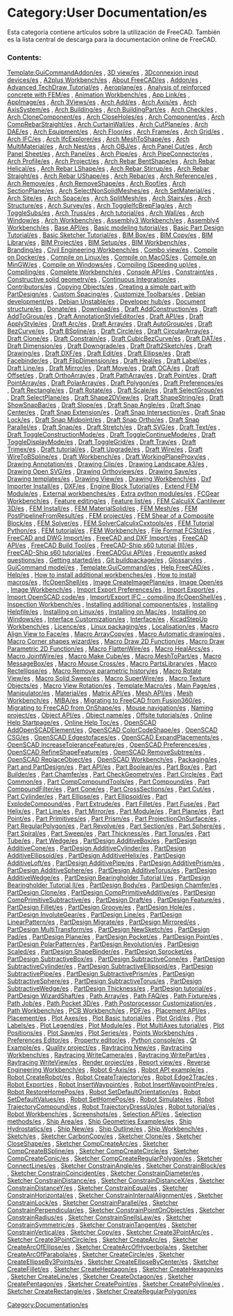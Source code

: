 # Category:User Documentation/es
Esta categoría contiene artículos sobre la utilización de FreeCAD. También es la lista central de descarga para la documentación online de FreeCAD.

### Contents:

[Template:GuiCommandAddon/es](Template:GuiCommandAddon/es.md) , [3D view/es](3D_view/es.md) , [3Dconnexion input devices/es](3Dconnexion_input_devices/es.md) , [A2plus Workbench/es](A2plus_Workbench/es.md) , [About FreeCAD/es](About_FreeCAD/es.md) , [Addon/es](Addon/es.md) , [Advanced TechDraw Tutorial/es](Advanced_TechDraw_Tutorial/es.md) , [Aeroplane/es](Aeroplane/es.md) , [Analysis of reinforced concrete with FEM/es](Analysis_of_reinforced_concrete_with_FEM/es.md) , [Animation Workbench/es](Animation_Workbench/es.md) , [App Link/es](App_Link/es.md) , [AppImage/es](AppImage/es.md) , [Arch 3Views/es](Arch_3Views/es.md) , [Arch Add/es](Arch_Add/es.md) , [Arch Axis/es](Arch_Axis/es.md) , [Arch AxisSystem/es](Arch_AxisSystem/es.md) , [Arch Building/es](Arch_Building/es.md) , [Arch BuildingPart/es](Arch_BuildingPart/es.md) , [Arch Check/es](Arch_Check/es.md) , [Arch CloneComponent/es](Arch_CloneComponent/es.md) , [Arch CloseHoles/es](Arch_CloseHoles/es.md) , [Arch Component/es](Arch_Component/es.md) , [Arch CompRebarStraight/es](Arch_CompRebarStraight/es.md) , [Arch CurtainWall/es](Arch_CurtainWall/es.md) , [Arch CutPlane/es](Arch_CutPlane/es.md) , [Arch DAE/es](Arch_DAE/es.md) , [Arch Equipment/es](Arch_Equipment/es.md) , [Arch Floor/es](Arch_Floor/es.md) , [Arch Frame/es](Arch_Frame/es.md) , [Arch Grid/es](Arch_Grid/es.md) , [Arch IFC/es](Arch_IFC/es.md) , [Arch IfcExplorer/es](Arch_IfcExplorer/es.md) , [Arch MeshToShape/es](Arch_MeshToShape/es.md) , [Arch MultiMaterial/es](Arch_MultiMaterial/es.md) , [Arch Nest/es](Arch_Nest/es.md) , [Arch OBJ/es](Arch_OBJ/es.md) , [Arch Panel Cut/es](Arch_Panel_Cut/es.md) , [Arch Panel Sheet/es](Arch_Panel_Sheet/es.md) , [Arch Panel/es](Arch_Panel/es.md) , [Arch Pipe/es](Arch_Pipe/es.md) , [Arch PipeConnector/es](Arch_PipeConnector/es.md) , [Arch Profile/es](Arch_Profile/es.md) , [Arch Project/es](Arch_Project/es.md) , [Arch Rebar BentShape/es](Arch_Rebar_BentShape/es.md) , [Arch Rebar Helical/es](Arch_Rebar_Helical/es.md) , [Arch Rebar LShape/es](Arch_Rebar_LShape/es.md) , [Arch Rebar Stirrup/es](Arch_Rebar_Stirrup/es.md) , [Arch Rebar Straight/es](Arch_Rebar_Straight/es.md) , [Arch Rebar UShape/es](Arch_Rebar_UShape/es.md) , [Arch Rebar/es](Arch_Rebar/es.md) , [Arch Reference/es](Arch_Reference/es.md) , [Arch Remove/es](Arch_Remove/es.md) , [Arch RemoveShape/es](Arch_RemoveShape/es.md) , [Arch Roof/es](Arch_Roof/es.md) , [Arch SectionPlane/es](Arch_SectionPlane/es.md) , [Arch SelectNonSolidMeshes/es](Arch_SelectNonSolidMeshes/es.md) , [Arch SetMaterial/es](Arch_SetMaterial/es.md) , [Arch Site/es](Arch_Site/es.md) , [Arch Space/es](Arch_Space/es.md) , [Arch SplitMesh/es](Arch_SplitMesh/es.md) , [Arch Stairs/es](Arch_Stairs/es.md) , [Arch Structure/es](Arch_Structure/es.md) , [Arch Survey/es](Arch_Survey/es.md) , [Arch ToggleIfcBrepFlag/es](Arch_ToggleIfcBrepFlag/es.md) , [Arch ToggleSubs/es](Arch_ToggleSubs/es.md) , [Arch Truss/es](Arch_Truss/es.md) , [Arch tutorial/es](Arch_tutorial/es.md) , [Arch Wall/es](Arch_Wall/es.md) , [Arch Window/es](Arch_Window/es.md) , [Arch Workbench/es](Arch_Workbench/es.md) , [Assembly3 Workbench/es](Assembly3_Workbench/es.md) , [Assembly4 Workbench/es](Assembly4_Workbench/es.md) , [Base API/es](Base_API/es.md) , [Basic modeling tutorial/es](Basic_modeling_tutorial/es.md) , [Basic Part Design Tutorial/es](Basic_Part_Design_Tutorial/es.md) , [Basic Sketcher Tutorial/es](Basic_Sketcher_Tutorial/es.md) , [BIM Box/es](BIM_Box/es.md) , [BIM Copy/es](BIM_Copy/es.md) , [BIM Library/es](BIM_Library/es.md) , [BIM Project/es](BIM_Project/es.md) , [BIM Setup/es](BIM_Setup/es.md) , [BIM Workbench/es](BIM_Workbench/es.md) , [Branding/es](Branding/es.md) , [Civil Engineering Workbench/es](Civil_Engineering_Workbench/es.md) , [Combo view/es](Combo_view/es.md) , [Compile on Docker/es](Compile_on_Docker/es.md) , [Compile on Linux/es](Compile_on_Linux/es.md) , [Compile on MacOS/es](Compile_on_MacOS/es.md) , [Compile on MinGW/es](Compile_on_MinGW/es.md) , [Compile on Windows/es](Compile_on_Windows/es.md) , [Compiling (Speeding up)/es](Compiling_(Speeding_up)/es.md) , [Compiling/es](Compiling/es.md) , [Complete Workbench/es](Complete_Workbench/es.md) , [Console API/es](Console_API/es.md) , [Constraint/es](Constraint/es.md) , [Constructive solid geometry/es](Constructive_solid_geometry/es.md) , [Continuous Integration/es](Continuous_Integration/es.md) , [Contributors/es](Contributors/es.md) , [Copying Objects/es](Copying_Objects/es.md) , [Creating a simple part with PartDesign/es](Creating_a_simple_part_with_PartDesign/es.md) , [Custom Spacing/es](Custom_Spacing/es.md) , [Customize Toolbars/es](Customize_Toolbars/es.md) , [Debian development/es](Debian_development/es.md) , [Debian Unstable/es](Debian_Unstable/es.md) , [Developer hub/es](Developer_hub/es.md) , [Document structure/es](Document_structure/es.md) , [Donate/es](Donate/es.md) , [Download/es](Download/es.md) , [Draft AddConstruction/es](Draft_AddConstruction/es.md) , [Draft AddToGroup/es](Draft_AddToGroup/es.md) , [Draft AnnotationStyleEditor/es](Draft_AnnotationStyleEditor/es.md) , [Draft API/es](Draft_API/es.md) , [Draft ApplyStyle/es](Draft_ApplyStyle/es.md) , [Draft Arc/es](Draft_Arc/es.md) , [Draft Array/es](Draft_Array/es.md) , [Draft AutoGroup/es](Draft_AutoGroup/es.md) , [Draft BezCurve/es](Draft_BezCurve/es.md) , [Draft BSpline/es](Draft_BSpline/es.md) , [Draft Circle/es](Draft_Circle/es.md) , [Draft CircularArray/es](Draft_CircularArray/es.md) , [Draft Clone/es](Draft_Clone/es.md) , [Draft Constrain/es](Draft_Constrain/es.md) , [Draft CubicBezCurve/es](Draft_CubicBezCurve/es.md) , [Draft DAT/es](Draft_DAT/es.md) , [Draft Dimension/es](Draft_Dimension/es.md) , [Draft Downgrade/es](Draft_Downgrade/es.md) , [Draft Draft2Sketch/es](Draft_Draft2Sketch/es.md) , [Draft Drawing/es](Draft_Drawing/es.md) , [Draft DXF/es](Draft_DXF/es.md) , [Draft Edit/es](Draft_Edit/es.md) , [Draft Ellipse/es](Draft_Ellipse/es.md) , [Draft Facebinder/es](Draft_Facebinder/es.md) , [Draft FlipDimension/es](Draft_FlipDimension/es.md) , [Draft Heal/es](Draft_Heal/es.md) , [Draft Label/es](Draft_Label/es.md) , [Draft Line/es](Draft_Line/es.md) , [Draft Mirror/es](Draft_Mirror/es.md) , [Draft Move/es](Draft_Move/es.md) , [Draft OCA/es](Draft_OCA/es.md) , [Draft Offset/es](Draft_Offset/es.md) , [Draft OrthoArray/es](Draft_OrthoArray/es.md) , [Draft PathArray/es](Draft_PathArray/es.md) , [Draft Point/es](Draft_Point/es.md) , [Draft PointArray/es](Draft_PointArray/es.md) , [Draft PolarArray/es](Draft_PolarArray/es.md) , [Draft Polygon/es](Draft_Polygon/es.md) , [Draft Preferences/es](Draft_Preferences/es.md) , [Draft Rectangle/es](Draft_Rectangle/es.md) , [Draft Rotate/es](Draft_Rotate/es.md) , [Draft Scale/es](Draft_Scale/es.md) , [Draft SelectGroup/es](Draft_SelectGroup/es.md) , [Draft SelectPlane/es](Draft_SelectPlane/es.md) , [Draft Shape2DView/es](Draft_Shape2DView/es.md) , [Draft ShapeString/es](Draft_ShapeString/es.md) , [Draft ShowSnapBar/es](Draft_ShowSnapBar/es.md) , [Draft Slope/es](Draft_Slope/es.md) , [Draft Snap Angle/es](Draft_Snap_Angle/es.md) , [Draft Snap Center/es](Draft_Snap_Center/es.md) , [Draft Snap Extension/es](Draft_Snap_Extension/es.md) , [Draft Snap Intersection/es](Draft_Snap_Intersection/es.md) , [Draft Snap Lock/es](Draft_Snap_Lock/es.md) , [Draft Snap Midpoint/es](Draft_Snap_Midpoint/es.md) , [Draft Snap Ortho/es](Draft_Snap_Ortho/es.md) , [Draft Snap Parallel/es](Draft_Snap_Parallel/es.md) , [Draft Snap/es](Draft_Snap/es.md) , [Draft Stretch/es](Draft_Stretch/es.md) , [Draft SVG/es](Draft_SVG/es.md) , [Draft Text/es](Draft_Text/es.md) , [Draft ToggleConstructionMode/es](Draft_ToggleConstructionMode/es.md) , [Draft ToggleContinueMode/es](Draft_ToggleContinueMode/es.md) , [Draft ToggleDisplayMode/es](Draft_ToggleDisplayMode/es.md) , [Draft ToggleGrid/es](Draft_ToggleGrid/es.md) , [Draft Tray/es](Draft_Tray/es.md) , [Draft Trimex/es](Draft_Trimex/es.md) , [Draft tutorial/es](Draft_tutorial/es.md) , [Draft Upgrade/es](Draft_Upgrade/es.md) , [Draft Wire/es](Draft_Wire/es.md) , [Draft WireToBSpline/es](Draft_WireToBSpline/es.md) , [Draft Workbench/es](Draft_Workbench/es.md) , [Draft WorkingPlaneProxy/es](Draft_WorkingPlaneProxy/es.md) , [Drawing Annotation/es](Drawing_Annotation/es.md) , [Drawing Clip/es](Drawing_Clip/es.md) , [Drawing Landscape A3/es](Drawing_Landscape_A3/es.md) , [Drawing Open SVG/es](Drawing_Open_SVG/es.md) , [Drawing Orthoviews/es](Drawing_Orthoviews/es.md) , [Drawing Save/es](Drawing_Save/es.md) , [Drawing templates/es](Drawing_templates/es.md) , [Drawing View/es](Drawing_View/es.md) , [Drawing Workbench/es](Drawing_Workbench/es.md) , [Dxf Importer Install/es](Dxf_Importer_Install/es.md) , [DXF/es](DXF/es.md) , [Engine Block Tutorial/es](Engine_Block_Tutorial/es.md) , [Extend FEM Module/es](Extend_FEM_Module/es.md) , [External workbenches/es](External_workbenches/es.md) , [Extra python modules/es](Extra_python_modules/es.md) , [FCGear Workbench/es](FCGear_Workbench/es.md) , [Feature editing/es](Feature_editing/es.md) , [Feature list/es](Feature_list/es.md) , [FEM CalculiX Cantilever 3D/es](FEM_CalculiX_Cantilever_3D/es.md) , [FEM Install/es](FEM_Install/es.md) , [FEM MaterialSolid/es](FEM_MaterialSolid/es.md) , [FEM Mesh/es](FEM_Mesh/es.md) , [FEM PostPipelineFromResult/es](FEM_PostPipelineFromResult/es.md) , [FEM project/es](FEM_project/es.md) , [FEM Shear of a Composite Block/es](FEM_Shear_of_a_Composite_Block/es.md) , [FEM Solver/es](FEM_Solver/es.md) , [FEM SolverCalculixCxxtools/es](FEM_SolverCalculixCxxtools/es.md) , [FEM Tutorial Python/es](FEM_Tutorial_Python/es.md) , [FEM tutorial/es](FEM_tutorial/es.md) , [FEM Workbench/es](FEM_Workbench/es.md) , [File Format FCStd/es](File_Format_FCStd/es.md) , [FreeCAD and DWG Import/es](FreeCAD_and_DWG_Import/es.md) , [FreeCAD and DXF Import/es](FreeCAD_and_DXF_Import/es.md) , [FreeCAD API/es](FreeCAD_API/es.md) , [FreeCAD Build Tool/es](FreeCAD_Build_Tool/es.md) , [FreeCAD-Ship s60 tutorial (II)/es](FreeCAD-Ship_s60_tutorial_(II)/es.md) , [FreeCAD-Ship s60 tutorial/es](FreeCAD-Ship_s60_tutorial/es.md) , [FreeCADGui API/es](FreeCADGui_API/es.md) , [Frequently asked questions/es](Frequently_asked_questions/es.md) , [Getting started/es](Getting_started/es.md) , [Git buildpackage/es](Git_buildpackage/es.md) , [Glossary/es](Glossary/es.md) , [GuiCommand model/es](GuiCommand_model/es.md) , [Template:GuiCommand/es](Template:GuiCommand/es.md) , [Help FreeCAD/es](Help_FreeCAD/es.md) , [Help/es](Help/es.md) , [How to install additional workbenches/es](How_to_install_additional_workbenches/es.md) , [How to install macros/es](How_to_install_macros/es.md) , [IfcOpenShell/es](IfcOpenShell/es.md) , [Image CreateImagePlane/es](Image_CreateImagePlane/es.md) , [Image Open/es](Image_Open/es.md) , [Image Workbench/es](Image_Workbench/es.md) , [Import Export Preferences/es](Import_Export_Preferences/es.md) , [Import Export/es](Import_Export/es.md) , [Import OpenSCAD code/es](Import_OpenSCAD_code/es.md) , [Import/Export IFC - compiling IfcOpenShell/es](Import/Export_IFC_-_compiling_IfcOpenShell/es.md) , [Inspection Workbench/es](Inspection_Workbench/es.md) , [Installing additional components/es](Installing_additional_components/es.md) , [Installing Helpfile/es](Installing_Helpfile/es.md) , [Installing on Linux/es](Installing_on_Linux/es.md) , [Installing on Mac/es](Installing_on_Mac/es.md) , [Installing on Windows/es](Installing_on_Windows/es.md) , [Interface Customization/es](Interface_Customization/es.md) , [Interface/es](Interface/es.md) , [KicadStepUp Workbench/es](KicadStepUp_Workbench/es.md) , [Licence/es](Licence/es.md) , [Linux packaging/es](Linux_packaging/es.md) , [Localisation/es](Localisation/es.md) , [Macro Align View to Face/es](Macro_Align_View_to_Face/es.md) , [Macro ArrayCopy/es](Macro_ArrayCopy/es.md) , [Macro Automatic drawing/es](Macro_Automatic_drawing/es.md) , [Macro Corner shapes wizard/es](Macro_Corner_shapes_wizard/es.md) , [Macro Draw 2D Function/es](Macro_Draw_2D_Function/es.md) , [Macro Draw Parametric 2D Function/es](Macro_Draw_Parametric_2D_Function/es.md) , [Macro FlattenWire/es](Macro_FlattenWire/es.md) , [Macro HealArcs/es](Macro_HealArcs/es.md) , [Macro JointWire/es](Macro_JointWire/es.md) , [Macro Make Cube/es](Macro_Make_Cube/es.md) , [Macro MeshToPart/es](Macro_MeshToPart/es.md) , [Macro MessageBox/es](Macro_MessageBox/es.md) , [Macro Mouse Cross/es](Macro_Mouse_Cross/es.md) , [Macro PartsLibrary/es](Macro_PartsLibrary/es.md) , [Macro Rectellipse/es](Macro_Rectellipse/es.md) , [Macro Remove parametric history/es](Macro_Remove_parametric_history/es.md) , [Macro Rotate View/es](Macro_Rotate_View/es.md) , [Macro Solid Sweep/es](Macro_Solid_Sweep/es.md) , [Macro SuperWire/es](Macro_SuperWire/es.md) , [Macro Texture Objects/es](Macro_Texture_Objects/es.md) , [Macro View Rotation/es](Macro_View_Rotation/es.md) , [Template:Macro/es](Template:Macro/es.md) , [Main Page/es](Main_Page/es.md) , [Manipulator/es](Manipulator/es.md) , [Material/es](Material/es.md) , [Matrix API/es](Matrix_API/es.md) , [Mesh API/es](Mesh_API/es.md) , [Mesh Workbench/es](Mesh_Workbench/es.md) , [MIBA/es](MIBA/es.md) , [Migrating to FreeCAD from Fusion360/es](Migrating_to_FreeCAD_from_Fusion360/es.md) , [Migrating to FreeCAD from OnShape/es](Migrating_to_FreeCAD_from_OnShape/es.md) , [Mouse navigation/es](Mouse_navigation/es.md) , [Naming project/es](Naming_project/es.md) , [Object API/es](Object_API/es.md) , [Object name/es](Object_name/es.md) , [Offsite tutorials/es](Offsite_tutorials/es.md) , [Online Help Startpage/es](Online_Help_Startpage/es.md) , [Online Help Toc/es](Online_Help_Toc/es.md) , [OpenSCAD AddOpenSCADElement/es](OpenSCAD_AddOpenSCADElement/es.md) , [OpenSCAD ColorCodeShape/es](OpenSCAD_ColorCodeShape/es.md) , [OpenSCAD CSG/es](OpenSCAD_CSG/es.md) , [OpenSCAD Edgestofaces/es](OpenSCAD_Edgestofaces/es.md) , [OpenSCAD ExpandPlacements/es](OpenSCAD_ExpandPlacements/es.md) , [OpenSCAD IncreaseToleranceFeature/es](OpenSCAD_IncreaseToleranceFeature/es.md) , [OpenSCAD Preferences/es](OpenSCAD_Preferences/es.md) , [OpenSCAD RefineShapeFeature/es](OpenSCAD_RefineShapeFeature/es.md) , [OpenSCAD RemoveSubtree/es](OpenSCAD_RemoveSubtree/es.md) , [OpenSCAD ReplaceObject/es](OpenSCAD_ReplaceObject/es.md) , [OpenSCAD Workbench/es](OpenSCAD_Workbench/es.md) , [Packaging/es](Packaging/es.md) , [Part and PartDesign/es](Part_and_PartDesign/es.md) , [Part API/es](Part_API/es.md) , [Part Boolean/es](Part_Boolean/es.md) , [Part Box/es](Part_Box/es.md) , [Part Builder/es](Part_Builder/es.md) , [Part Chamfer/es](Part_Chamfer/es.md) , [Part CheckGeometry/es](Part_CheckGeometry/es.md) , [Part Circle/es](Part_Circle/es.md) , [Part Common/es](Part_Common/es.md) , [Part CompCompoundTools/es](Part_CompCompoundTools/es.md) , [Part Compound/es](Part_Compound/es.md) , [Part CompoundFilter/es](Part_CompoundFilter/es.md) , [Part Cone/es](Part_Cone/es.md) , [Part CrossSections/es](Part_CrossSections/es.md) , [Part Cut/es](Part_Cut/es.md) , [Part Cylinder/es](Part_Cylinder/es.md) , [Part Ellipse/es](Part_Ellipse/es.md) , [Part Ellipsoid/es](Part_Ellipsoid/es.md) , [Part ExplodeCompound/es](Part_ExplodeCompound/es.md) , [Part Extrude/es](Part_Extrude/es.md) , [Part Fillet/es](Part_Fillet/es.md) , [Part Fuse/es](Part_Fuse/es.md) , [Part Helix/es](Part_Helix/es.md) , [Part Line/es](Part_Line/es.md) , [Part Mirror/es](Part_Mirror/es.md) , [Part Module/es](Part_Module/es.md) , [Part Plane/es](Part_Plane/es.md) , [Part Point/es](Part_Point/es.md) , [Part Primitives/es](Part_Primitives/es.md) , [Part Prism/es](Part_Prism/es.md) , [Part ProjectionOnSurface/es](Part_ProjectionOnSurface/es.md) , [Part RegularPolygon/es](Part_RegularPolygon/es.md) , [Part Revolve/es](Part_Revolve/es.md) , [Part Section/es](Part_Section/es.md) , [Part Sphere/es](Part_Sphere/es.md) , [Part Spiral/es](Part_Spiral/es.md) , [Part Sweep/es](Part_Sweep/es.md) , [Part Thickness/es](Part_Thickness/es.md) , [Part Torus/es](Part_Torus/es.md) , [Part Tube/es](Part_Tube/es.md) , [Part Wedge/es](Part_Wedge/es.md) , [PartDesign AdditiveBox/es](PartDesign_AdditiveBox/es.md) , [PartDesign AdditiveCone/es](PartDesign_AdditiveCone/es.md) , [PartDesign AdditiveCylinder/es](PartDesign_AdditiveCylinder/es.md) , [PartDesign AdditiveEllipsoid/es](PartDesign_AdditiveEllipsoid/es.md) , [PartDesign AdditiveHelix/es](PartDesign_AdditiveHelix/es.md) , [PartDesign AdditiveLoft/es](PartDesign_AdditiveLoft/es.md) , [PartDesign AdditivePipe/es](PartDesign_AdditivePipe/es.md) , [PartDesign AdditivePrism/es](PartDesign_AdditivePrism/es.md) , [PartDesign AdditiveSphere/es](PartDesign_AdditiveSphere/es.md) , [PartDesign AdditiveTorus/es](PartDesign_AdditiveTorus/es.md) , [PartDesign AdditiveWedge/es](PartDesign_AdditiveWedge/es.md) , [PartDesign Bearingholder Tutorial I/es](PartDesign_Bearingholder_Tutorial_I/es.md) , [PartDesign Bearingholder Tutorial II/es](PartDesign_Bearingholder_Tutorial_II/es.md) , [PartDesign Body/es](PartDesign_Body/es.md) , [PartDesign Chamfer/es](PartDesign_Chamfer/es.md) , [PartDesign Clone/es](PartDesign_Clone/es.md) , [PartDesign CompPrimitiveAdditive/es](PartDesign_CompPrimitiveAdditive/es.md) , [PartDesign CompPrimitiveSubtractive/es](PartDesign_CompPrimitiveSubtractive/es.md) , [PartDesign Draft/es](PartDesign_Draft/es.md) , [PartDesign Feature/es](PartDesign_Feature/es.md) , [PartDesign Fillet/es](PartDesign_Fillet/es.md) , [PartDesign Groove/es](PartDesign_Groove/es.md) , [PartDesign Hole/es](PartDesign_Hole/es.md) , [PartDesign InvoluteGear/es](PartDesign_InvoluteGear/es.md) , [PartDesign Line/es](PartDesign_Line/es.md) , [PartDesign LinearPattern/es](PartDesign_LinearPattern/es.md) , [PartDesign Migrate/es](PartDesign_Migrate/es.md) , [PartDesign Mirrored/es](PartDesign_Mirrored/es.md) , [PartDesign MultiTransform/es](PartDesign_MultiTransform/es.md) , [PartDesign NewSketch/es](PartDesign_NewSketch/es.md) , [PartDesign Pad/es](PartDesign_Pad/es.md) , [PartDesign Plane/es](PartDesign_Plane/es.md) , [PartDesign Pocket/es](PartDesign_Pocket/es.md) , [PartDesign Point/es](PartDesign_Point/es.md) , [PartDesign PolarPattern/es](PartDesign_PolarPattern/es.md) , [PartDesign Revolution/es](PartDesign_Revolution/es.md) , [PartDesign Scaled/es](PartDesign_Scaled/es.md) , [PartDesign ShapeBinder/es](PartDesign_ShapeBinder/es.md) , [PartDesign Sprocket/es](PartDesign_Sprocket/es.md) , [PartDesign SubtractiveBox/es](PartDesign_SubtractiveBox/es.md) , [PartDesign SubtractiveCone/es](PartDesign_SubtractiveCone/es.md) , [PartDesign SubtractiveCylinder/es](PartDesign_SubtractiveCylinder/es.md) , [PartDesign SubtractiveEllipsoid/es](PartDesign_SubtractiveEllipsoid/es.md) , [PartDesign SubtractivePipe/es](PartDesign_SubtractivePipe/es.md) , [PartDesign SubtractivePrism/es](PartDesign_SubtractivePrism/es.md) , [PartDesign SubtractiveSphere/es](PartDesign_SubtractiveSphere/es.md) , [PartDesign SubtractiveTorus/es](PartDesign_SubtractiveTorus/es.md) , [PartDesign SubtractiveWedge/es](PartDesign_SubtractiveWedge/es.md) , [PartDesign Thickness/es](PartDesign_Thickness/es.md) , [PartDesign tutorial/es](PartDesign_tutorial/es.md) , [PartDesign WizardShaft/es](PartDesign_WizardShaft/es.md) , [Path Array/es](Path_Array/es.md) , [Path FAQ/es](Path_FAQ/es.md) , [Path Fixture/es](Path_Fixture/es.md) , [Path Job/es](Path_Job/es.md) , [Path Pocket 3D/es](Path_Pocket_3D/es.md) , [Path Postprocessor Customization/es](Path_Postprocessor_Customization/es.md) , [Path Workbench/es](Path_Workbench/es.md) , [PCB Workbench/es](PCB_Workbench/es.md) , [PDF/es](PDF/es.md) , [Placement API/es](Placement_API/es.md) , [Placement/es](Placement/es.md) , [Plot Axes/es](Plot_Axes/es.md) , [Plot Basic tutorial/es](Plot_Basic_tutorial/es.md) , [Plot Grid/es](Plot_Grid/es.md) , [Plot Labels/es](Plot_Labels/es.md) , [Plot Legend/es](Plot_Legend/es.md) , [Plot Module/es](Plot_Module/es.md) , [Plot MultiAxes tutorial/es](Plot_MultiAxes_tutorial/es.md) , [Plot Positions/es](Plot_Positions/es.md) , [Plot Save/es](Plot_Save/es.md) , [Plot Series/es](Plot_Series/es.md) , [Points Workbench/es](Points_Workbench/es.md) , [Preferences Editor/es](Preferences_Editor/es.md) , [Property editor/es](Property_editor/es.md) , [Python console/es](Python_console/es.md) , [Qt Example/es](Qt_Example/es.md) , [Quality project/es](Quality_project/es.md) , [Raytracing New/es](Raytracing_New/es.md) , [Raytracing Workbench/es](Raytracing_Workbench/es.md) , [Raytracing WriteCamera/es](Raytracing_WriteCamera/es.md) , [Raytracing WritePart/es](Raytracing_WritePart/es.md) , [Raytracing WriteView/es](Raytracing_WriteView/es.md) , [Render project/es](Render_project/es.md) , [Report view/es](Report_view/es.md) , [Reverse Engineering Workbench/es](Reverse_Engineering_Workbench/es.md) , [Robot 6-Axis/es](Robot_6-Axis/es.md) , [Robot API example/es](Robot_API_example/es.md) , [Robot CreateRobot/es](Robot_CreateRobot/es.md) , [Robot CreateTrajectory/es](Robot_CreateTrajectory/es.md) , [Robot Edge2Trac/es](Robot_Edge2Trac/es.md) , [Robot Export/es](Robot_Export/es.md) , [Robot InsertWaypoint/es](Robot_InsertWaypoint/es.md) , [Robot InsertWaypointPre/es](Robot_InsertWaypointPre/es.md) , [Robot RestoreHomePos/es](Robot_RestoreHomePos/es.md) , [Robot SetDefaultOrientation/es](Robot_SetDefaultOrientation/es.md) , [Robot SetDefaultValues/es](Robot_SetDefaultValues/es.md) , [Robot SetHomePos/es](Robot_SetHomePos/es.md) , [Robot Simulate/es](Robot_Simulate/es.md) , [Robot TrajectoryCompound/es](Robot_TrajectoryCompound/es.md) , [Robot TrajectoryDressUp/es](Robot_TrajectoryDressUp/es.md) , [Robot tutorial/es](Robot_tutorial/es.md) , [Robot Workbench/es](Robot_Workbench/es.md) , [Screenshots/es](Screenshots/es.md) , [Selection API/es](Selection_API/es.md) , [Selection methods/es](Selection_methods/es.md) , [Ship Area/es](Ship_Area/es.md) , [Ship Geometries Examples/es](Ship_Geometries_Examples/es.md) , [Ship Hydrostatics/es](Ship_Hydrostatics/es.md) , [Ship New/es](Ship_New/es.md) , [Ship Outline/es](Ship_Outline/es.md) , [Ship Workbench/es](Ship_Workbench/es.md) , [Sketch/es](Sketch/es.md) , [Sketcher CarbonCopy/es](Sketcher_CarbonCopy/es.md) , [Sketcher Clone/es](Sketcher_Clone/es.md) , [Sketcher CloseShape/es](Sketcher_CloseShape/es.md) , [Sketcher CompCreateArc/es](Sketcher_CompCreateArc/es.md) , [Sketcher CompCreateBSpline/es](Sketcher_CompCreateBSpline/es.md) , [Sketcher CompCreateCircle/es](Sketcher_CompCreateCircle/es.md) , [Sketcher CompCreateConic/es](Sketcher_CompCreateConic/es.md) , [Sketcher CompCreateRegularPolygon/es](Sketcher_CompCreateRegularPolygon/es.md) , [Sketcher ConnectLines/es](Sketcher_ConnectLines/es.md) , [Sketcher ConstrainAngle/es](Sketcher_ConstrainAngle/es.md) , [Sketcher ConstrainBlock/es](Sketcher_ConstrainBlock/es.md) , [Sketcher ConstrainCoincident/es](Sketcher_ConstrainCoincident/es.md) , [Sketcher ConstrainDiameter/es](Sketcher_ConstrainDiameter/es.md) , [Sketcher ConstrainDistance/es](Sketcher_ConstrainDistance/es.md) , [Sketcher ConstrainDistanceX/es](Sketcher_ConstrainDistanceX/es.md) , [Sketcher ConstrainDistanceY/es](Sketcher_ConstrainDistanceY/es.md) , [Sketcher ConstrainEqual/es](Sketcher_ConstrainEqual/es.md) , [Sketcher ConstrainHorizontal/es](Sketcher_ConstrainHorizontal/es.md) , [Sketcher ConstrainInternalAlignment/es](Sketcher_ConstrainInternalAlignment/es.md) , [Sketcher ConstrainLock/es](Sketcher_ConstrainLock/es.md) , [Sketcher ConstrainParallel/es](Sketcher_ConstrainParallel/es.md) , [Sketcher ConstrainPerpendicular/es](Sketcher_ConstrainPerpendicular/es.md) , [Sketcher ConstrainPointOnObject/es](Sketcher_ConstrainPointOnObject/es.md) , [Sketcher ConstrainRadius/es](Sketcher_ConstrainRadius/es.md) , [Sketcher ConstrainSnellsLaw/es](Sketcher_ConstrainSnellsLaw/es.md) , [Sketcher ConstrainSymmetric/es](Sketcher_ConstrainSymmetric/es.md) , [Sketcher ConstrainTangent/es](Sketcher_ConstrainTangent/es.md) , [Sketcher ConstrainVertical/es](Sketcher_ConstrainVertical/es.md) , [Sketcher Copy/es](Sketcher_Copy/es.md) , [Sketcher Create3PointArc/es](Sketcher_Create3PointArc/es.md) , [Sketcher Create3PointCircle/es](Sketcher_Create3PointCircle/es.md) , [Sketcher CreateArc/es](Sketcher_CreateArc/es.md) , [Sketcher CreateArcOfEllipse/es](Sketcher_CreateArcOfEllipse/es.md) , [Sketcher CreateArcOfHyperbola/es](Sketcher_CreateArcOfHyperbola/es.md) , [Sketcher CreateArcOfParabola/es](Sketcher_CreateArcOfParabola/es.md) , [Sketcher CreateCircle/es](Sketcher_CreateCircle/es.md) , [Sketcher CreateEllipseBy3Points/es](Sketcher_CreateEllipseBy3Points/es.md) , [Sketcher CreateEllipseByCenter/es](Sketcher_CreateEllipseByCenter/es.md) , [Sketcher CreateFillet/es](Sketcher_CreateFillet/es.md) , [Sketcher CreateHeptagon/es](Sketcher_CreateHeptagon/es.md) , [Sketcher CreateHexagon/es](Sketcher_CreateHexagon/es.md) , [Sketcher CreateLine/es](Sketcher_CreateLine/es.md) , [Sketcher CreateOctagon/es](Sketcher_CreateOctagon/es.md) , [Sketcher CreatePentagon/es](Sketcher_CreatePentagon/es.md) , [Sketcher CreatePoint/es](Sketcher_CreatePoint/es.md) , [Sketcher CreatePolyline/es](Sketcher_CreatePolyline/es.md) , [Sketcher CreateRectangle/es](Sketcher_CreateRectangle/es.md) , [Sketcher CreateRegularPolygon/es](Sketcher_CreateRegularPolygon/es.md)

[Category:Documentation/es](Category:Documentation/es.md)
